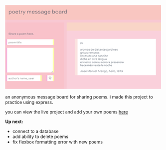 <a href="https://minimessageboard-production-86be.up.railway.app/">
<img src="https://github.com/xewar/projectThumbnails/blob/b2232af88f6aaa3c1c14d7c0b698be0f41bb2732/minimessageboard.png" width="500"></a>

an anonymous message board for sharing poems. i made this project to practice using express.

you can view the live project and add your own poems [here](https://minimessageboard-production-86be.up.railway.app/)

**Up next:**

- connect to a database
- add ability to delete poems
- fix flexbox formatting error with new poems
